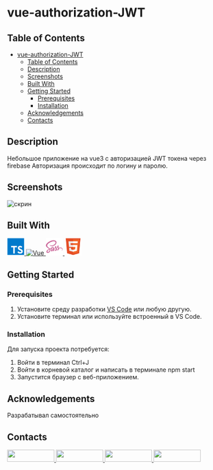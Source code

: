 # vue-authorization-JWT

## Table of Contents

- [vue-authorization-JWT](#vue-authorization-jwt)
  - [Table of Contents](#table-of-contents)
  - [Description](#description)
  - [Screenshots](#screenshots)
  - [Built With](#built-with)
  - [Getting Started](#getting-started)
    - [Prerequisites](#prerequisites)
    - [Installation](#installation)
  - [Acknowledgements](#acknowledgements)
  - [Contacts](#contacts)

## Description

Небольшое приложение на vue3 с авторизацией JWT токена через firebase
Авторизация происходит по логину и паролю.

## Screenshots

<img src="https://media.licdn.com/dms/image/D4D2DAQHYlhMZG9KEeg/profile-treasury-image-shrink_800_800/0/1690368919982?e=1691589600&v=beta&t=gDxkVCfOWTYCJBf3WiVAwhQfDsYf8M7Zq4nbN4dausk" alt="скрин" />

## Built With

<a href="https://www.typescriptlang.org/">
  <img src="https://raw.githubusercontent.com/devicons/devicon/master/icons/typescript/typescript-original.svg" height="40px" width="40px" alt="Typescript" />
</a>
<a href="https://v3.ru.vuejs.org/ru/">
  <img src="https://cdn.jsdelivr.net/gh/devicons/devicon@latest/icons/vuejs/vuejs-original.svg" height="40px" width="40px" alt="Vue" />
</a>
<a href="https://sass-lang.com/">
  <img src="https://raw.githubusercontent.com/devicons/devicon/master/icons/sass/sass-original.svg" height="40px" width="40px" alt="SASS" />
</a>
<a href="https://developer.mozilla.org/en-US/docs/Web/HTML">
  <img src="https://raw.githubusercontent.com/devicons/devicon/master/icons/html5/html5-original.svg" height="40px" width="40px" alt="HTML" />
</a>

## Getting Started

### Prerequisites

1. Установите среду разработки [VS Code](https://code.visualstudio.com/download) или любую другую.
2. Установите терминал или используйте встроенный в VS Code.

### Installation

Для запуска проекта потребуется:

1. Войти в терминал Ctrl+J
2. Войти в корневой каталог и написать в терминале npm start
3. Запустится браузер с веб-приложением.

## Acknowledgements

Разрабатывал самостоятельно

## Contacts

<a href="https://t.me/react_jobfrontend/">
  <img src="https://img.shields.io/badge/telegram-26A5E4.svg?&style=for-the-badge&logo=telegram&logoColor=white" height=28 width=110 />
</a> 
<a href="https://wa.me/79778129630/">
  <img src="https://img.shields.io/badge/whatsapp-25D366.svg?&style=for-the-badge&logo=whatsapp&logoColor=white" height=28 width=110 />
</a>
<a href="https://www.linkedin.com/in/Novikoff-Pavel">
  <img src="https://img.shields.io/badge/linkedin-0A66C2.svg?&style=for-the-badge&logo=linkedin&logoColor=white" height=28 width=110/>
</a>
<a href="mailto:react@jobfrontend.ru">
  <img alt="" src="https://static.tildacdn.com/tild3334-3665-4263-b964-373834323762/yan.png" height=28 width=110/>
</a>
